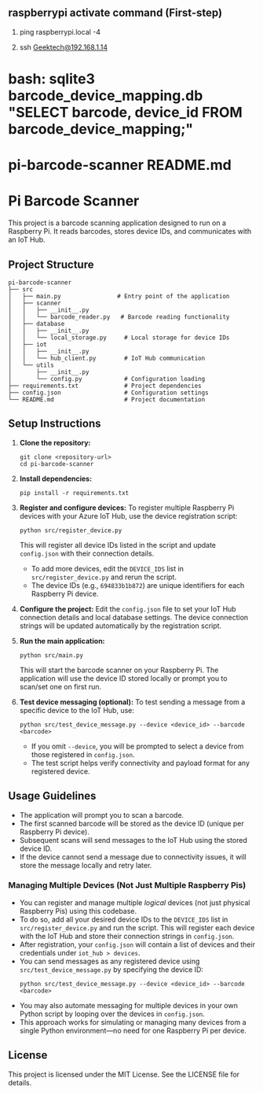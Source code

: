 ## raspberrypi activate command (First-step)
1. ping raspberrypi.local -4

2. ssh Geektech@192.168.1.14

 # bash: sqlite3 barcode_device_mapping.db "SELECT barcode, device_id FROM barcode_device_mapping;"


# pi-barcode-scanner README.md

# Pi Barcode Scanner

This project is a barcode scanning application designed to run on a Raspberry Pi. It reads barcodes, stores device IDs, and communicates with an IoT Hub.

## Project Structure

```
pi-barcode-scanner
├── src
│   ├── main.py                # Entry point of the application
│   ├── scanner
│   │   ├── __init__.py
│   │   └── barcode_reader.py   # Barcode reading functionality
│   ├── database
│   │   ├── __init__.py
│   │   └── local_storage.py     # Local storage for device IDs
│   ├── iot
│   │   ├── __init__.py
│   │   └── hub_client.py        # IoT Hub communication
│   └── utils
│       ├── __init__.py
│       └── config.py            # Configuration loading
├── requirements.txt             # Project dependencies
├── config.json                  # Configuration settings
└── README.md                    # Project documentation
```

## Setup Instructions

1. **Clone the repository:**
   ```
   git clone <repository-url>
   cd pi-barcode-scanner
   ```

2. **Install dependencies:**
   ```
   pip install -r requirements.txt
   ```

3. **Register and configure devices:**
   To register multiple Raspberry Pi devices with your Azure IoT Hub, use the device registration script:
   ```
   python src/register_device.py
   ```
   This will register all device IDs listed in the script and update `config.json` with their connection details.

   - To add more devices, edit the `DEVICE_IDS` list in `src/register_device.py` and rerun the script.
   - The device IDs (e.g., `694833b1b872`) are unique identifiers for each Raspberry Pi device.

4. **Configure the project:**
   Edit the `config.json` file to set your IoT Hub connection details and local database settings. The device connection strings will be updated automatically by the registration script.

5. **Run the main application:**
   ```
   python src/main.py
   ```
   This will start the barcode scanner on your Raspberry Pi. The application will use the device ID stored locally or prompt you to scan/set one on first run.

6. **Test device messaging (optional):**
   To test sending a message from a specific device to the IoT Hub, use:
   ```
   python src/test_device_message.py --device <device_id> --barcode <barcode>
   ```
   - If you omit `--device`, you will be prompted to select a device from those registered in `config.json`.
   - The test script helps verify connectivity and payload format for any registered device.

## Usage Guidelines

- The application will prompt you to scan a barcode.
- The first scanned barcode will be stored as the device ID (unique per Raspberry Pi device).
- Subsequent scans will send messages to the IoT Hub using the stored device ID.
- If the device cannot send a message due to connectivity issues, it will store the message locally and retry later.

### Managing Multiple Devices (Not Just Multiple Raspberry Pis)
- You can register and manage multiple *logical* devices (not just physical Raspberry Pis) using this codebase.
- To do so, add all your desired device IDs to the `DEVICE_IDS` list in `src/register_device.py` and run the script. This will register each device with the IoT Hub and store their connection strings in `config.json`.
- After registration, your `config.json` will contain a list of devices and their credentials under `iot_hub > devices`.
- You can send messages as any registered device using `src/test_device_message.py` by specifying the device ID:
  ```
  python src/test_device_message.py --device <device_id> --barcode <barcode>
  ```
- You may also automate messaging for multiple devices in your own Python script by looping over the devices in `config.json`.
- This approach works for simulating or managing many devices from a single Python environment—no need for one Raspberry Pi per device.

## License

This project is licensed under the MIT License. See the LICENSE file for details.


